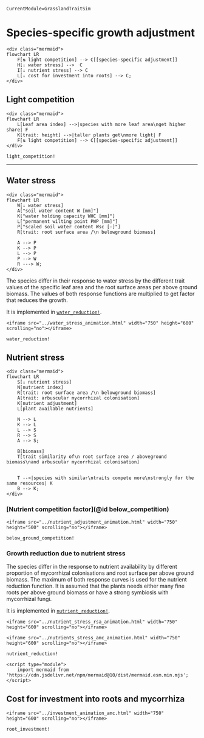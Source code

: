 ```@meta
CurrentModule=GrasslandTraitSim
```

# Species-specific growth adjustment

```@raw html
<div class="mermaid">
flowchart LR
    F[⇅ light competition] --> C[[species-specific adjustment]]
    H[↓ water stress] -->  C
    I[↓ nutrient stress] --> C
    L[↓ cost for investment into roots] --> C;
</div>
```

## Light competition

```@raw html
<div class="mermaid">
flowchart LR
    L[Leaf area index] -->|species with more leaf area\nget higher share| F
    K[trait: height] -->|taller plants get\nmore light| F
    F[⇅ light competition] --> C[[species-specific adjustment]]
</div>
```

```@docs	
light_competition!
```

----
## Water stress

```@raw html
<div class="mermaid">
flowchart LR
    W[↓ water stress] 
    A["soil water content W [mm]"]
    K["water holding capacity WHC [mm]"]
    L["permanent wilting point PWP [mm]"]
    P["scaled soil water content Wsc [-]"]
    R[trait: root surface area /\n belowground biomass]

    A --> P
    K --> P
    L --> P
    P --> W
    R ---> W;
</div>
```

The species differ in their response to water stress by the different trait values of the specific leaf area and the root surface areas per above ground biomass. The values of both response functions are multiplied to get factor that reduces the growth. 

It is implemented in [`water_reduction!`](@ref).

```@raw html
<iframe src="../water_stress_animation.html" width="750" height="600" scrolling="no"></iframe> 
```

```@docs
water_reduction!
```

## Nutrient stress

```@raw html
<div class="mermaid">
flowchart LR
    S[↓ nutrient stress] 
    N[nutrient index]
    R[trait: root surface area /\n belowground biomass]
    A[trait: arbuscular mycorrhizal colonisation]
    K[nutrient adjustment]
    L[plant available nutrients]

    N --> L
    K --> L
    L --> S
    R --> S
    A --> S;

    B[biomass] 
    T[trait similarity of\n root surface area / aboveground biomass\nand arbuscular mycorrhizal colonisation]


    T -->|species with similar\ntraits compete more\nstrongly for the same resources| K
    B --> K;
</div>
```

### [Nutrient competition factor](@id below_competition)


```@raw html
<iframe src="../nutrient_adjustment_animation.html" width="750" height="500" scrolling="no"></iframe> 
```

```@docs
below_ground_competition!
```

### Growth reduction due to nutrient stress
The species differ in the response to nutrient availability by different proportion of mycorrhizal colonisations and root surface per above ground biomass. The maximum of both response curves is used for the nutrient reduction function. It is assumed that the plants needs either many fine roots per above ground biomass or have a strong symbiosis with mycorrhizal fungi. 

It is implemented in [`nutrient_reduction!`](@ref).


```@raw html
<iframe src="../nutrient_stress_rsa_animation.html" width="750" height="600" scrolling="no"></iframe> 
```

```@raw html
<iframe src="../nutrients_stress_amc_animation.html" width="750" height="600" scrolling="no"></iframe> 
```

```@docs
nutrient_reduction!
```

```@raw html
<script type="module">
    import mermaid from 'https://cdn.jsdelivr.net/npm/mermaid@10/dist/mermaid.esm.min.mjs';
</script> 
```

## Cost for investment into roots and mycorrhiza

```@raw html
<iframe src="../investment_animation_amc.html" width="750" height="600" scrolling="no"></iframe> 
```

```@docs	
root_investment!
```
